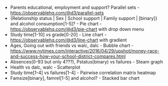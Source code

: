 * Parents educational, employment and support? Parallel sets
        - https://observablehq.com/@d3/parallel-sets
* {Relationship status | Sex | School support | Family support | [binary]} and alcohol consumption[1-5]?
        - Pie chart - https://observablehq.com/@d3/pie-chart with drop down menu
* Study time[1-10] vs grade[0-20]
        - Line chart - https://observablehq.com/@d3/line-chart with gradient
* Ages, Going out with friends vs walc, dalc
        - Bubble chart - https://www.nytimes.com/interactive/2016/04/29/upshot/money-race-and-success-how-your-school-district-compares.html
* Absences(0-93 but only 4???), Pstatus(binary) vs failures
        - Steam graph
* Health vs dalc, walc
        - Scatterplot
* Study time[1-4] vs failures[1-4]
        - Pairwise correlation matrix heatmap
* Famsize[binary], famrel[1-5] and alcohol?
        - Stacked bar chart
